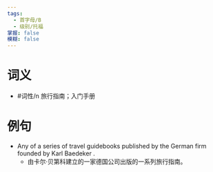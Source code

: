 ```yaml
---
tags:
  - 首字母/B
  - 级别/托福
掌握: false
模糊: false
---
```

# 词义
- #词性/n  旅行指南；入门手册
# 例句
- Any of a series of travel guidebooks published by the German firm founded by Karl Baedeker .
	- 由卡尔·贝第科建立的一家德国公司出版的一系列旅行指南。
